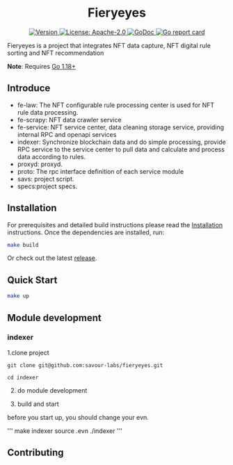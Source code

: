 <!--
parent:
  order: false
-->

<div align="center">
  <h1> Fieryeyes </h1>
</div>

<div align="center">
  <a href="https://github.com/savour-labs/fieryeyes/releases/latest">
    <img alt="Version" src="https://img.shields.io/github/tag/savour-labs/fieryeyes.svg" />
  </a>
  <a href="https://github.com/savour-labs/fieryeyes/blob/main/LICENSE">
    <img alt="License: Apache-2.0" src="https://img.shields.io/github/license/savour-labs/fieryeyes.svg" />
  </a>
  <a href="https://pkg.go.dev/github.com/savour-labs/fieryeyes">
    <img alt="GoDoc" src="https://godoc.org/github.com/savour-labs/fieryeyes?status.svg" />
  </a>
  <a href="https://goreportcard.com/report/github.com/savour-labs/fieryeyes">
    <img alt="Go report card" src="https://goreportcard.com/badge/github.com/savour-labs/fieryeyes"/>
  </a>
</div>

Fieryeyes is a project that integrates NFT data capture, NFT digital rule sorting and NFT recommendation

**Note**: Requires [Go 1.18+](https://golang.org/dl/)

## Introduce

- fe-law: The NFT configurable rule processing center is used for NFT rule data processing.
- fe-scrapy: NFT data crawler service
- fe-service: NFT service center, data cleaning storage service, providing internal RPC and openapi services
- indexer: Synchronize blockchain data and do simple processing, provide RPC service to the service center to pull data and calculate and process data according to rules.
- proxyd: proxyd.
- proto: The rpc interface definition of each service module
- savs: project script.
- specs:project specs.

## Installation

For prerequisites and detailed build instructions please read the [Installation](https://github.com/savour-labs/fieryeyes/) instructions. Once the dependencies are installed, run:

```bash
make build
```

Or check out the latest [release](https://github.com/savour-labs/fieryeyes).

## Quick Start

```bash
make up
```

## Module development

### indexer

1.clone project

```
git clone git@github.com:savour-labs/fieryeyes.git
```

```
cd indexer
```

2. do module development


3. build and start

before you start up, you should change your evn.

'''
make indexer
source .evn
./indexer
'''


## Contributing


